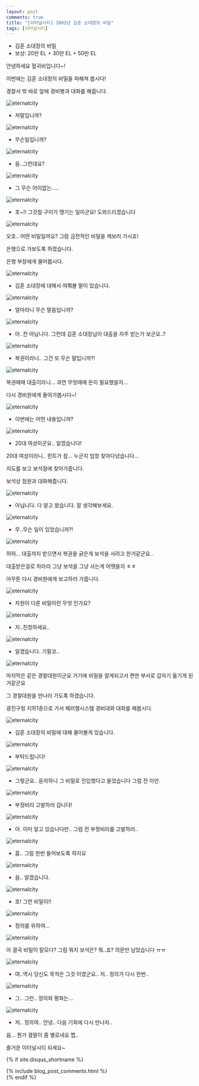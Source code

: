 ```yaml
---
layout: post
comments: true
title: "[이터널시티] 2002년 김훈 소대장의 비밀"
tags: [이터널시티]
---
```


- 김훈 소대장의 비밀
- 보상: 20만 EL + 30만 EL + 50만 EL

안녕하세요 혈귀비입니다~!

이번에는 김훈 소대장의 비밀을 파해쳐 봅시다!

경찰서 밖 바로 앞에 경비병과 대화를 해줍니다.

![eternalcity](/assets/image/eternalcity/2002/2002011.PNG)

- 저말입니까?

![eternalcity](/assets/image/eternalcity/2002/2002012.PNG)

- 무슨일입니까?

![eternalcity](/assets/image/eternalcity/2002/2002013.PNG)

- 음..그런데요?

![eternalcity](/assets/image/eternalcity/2002/2002014.PNG)

- 그 무슨 어이없는.....

![eternalcity](/assets/image/eternalcity/2002/2002015.PNG)

- 호~!! 그것참 구미가 땡기는 일이군요! 도와드리겠습니다

![eternalcity](/assets/image/eternalcity/2002/2002016.PNG)

오호.. 어떤 비밀일까요? 그럼 금전적인 비밀을 캐보러 가시죠!

은행으로 가보도록 하겠습니다.

은행 부장에게 물어봅시다.

![eternalcity](/assets/image/eternalcity/2002/2002017.PNG)

- 김훈 소대장에 대해서 여쭤볼 말이 있습니다.

![eternalcity](/assets/image/eternalcity/2002/2002018.PNG)

- 얼마라니 무슨 말씀입니까?

![eternalcity](/assets/image/eternalcity/2002/2002019.PNG)

- 아..전 아닙니다. 그런데 김훈 소대장님이 대출을 자주 받는가 보군요..?

![eternalcity](/assets/image/eternalcity/2002/2002020.PNG)

- 복권이라니.. 그건 또 무슨 말입니까?!

![eternalcity](/assets/image/eternalcity/2002/2002021.PNG)

복권때매 대출이라니... 과연 무엇때매 돈이 필요했을지...

다시 경비원에게 돌아가봅시다~!

![eternalcity](/assets/image/eternalcity/2002/2002022.PNG)

- 이번에는 어떤 내용입니까?

![eternalcity](/assets/image/eternalcity/2002/2002023.PNG)

- 20대 여성이군요.. 알겠습니다!

20대 여성이라니.. 힌트가 참... 누군지 엄청 찾아다녔습니다...

지도를 보고 보석점에 찾아가줍니다.

보석상 점원과 대화해줍니다.

![eternalcity](/assets/image/eternalcity/2002/2002024.PNG)

- 아닙니다. 다 알고 왔습니다. 잘 생각해보세요.

![eternalcity](/assets/image/eternalcity/2002/2002025.PNG)

- 무..무슨 일이 있었습니까?!

![eternalcity](/assets/image/eternalcity/2002/2002026.PNG)

허허... 대출까지 받으면서 복권을 긁은게 보석을 사려고 한거같군요..

대출받은걸로 차라리 그냥 보석을 그냥 사는게 어땟을지 ㅎㅎ

아무튼 다시 경비원에게 보고하러 가줍니다.

![eternalcity](/assets/image/eternalcity/2002/2002027.PNG)

- 차원이 다른 비밀이란 무엇 인가요?

![eternalcity](/assets/image/eternalcity/2002/2002028.PNG)

- 지..진정하세요..

![eternalcity](/assets/image/eternalcity/2002/2002029.PNG)

- 알겠습니다. 기필코..

![eternalcity](/assets/image/eternalcity/2002/2002030.PNG)

마지막은 같은 경찰대원이군요 거기에 비밀을 알게되고서 편한 부서로 갑자기 옮기게 된거같군요

그 경찰대원을 만나러 가도록 하겠습니다.

광진구청 지하1층으로 가서 페러렐시스템 경비대와 대화를 해봅시다.

![eternalcity](/assets/image/eternalcity/2002/2002038.PNG)

- 김훈 소대장의 비밀에 대해 물어볼게 있습니다.

![eternalcity](/assets/image/eternalcity/2002/2002039.PNG)

- 부탁드립니다!

![eternalcity](/assets/image/eternalcity/2002/2002040.PNG)

- 그렇군요.. 듣자하니 그 비밀로 전입했다고 들었습니다 그럼 전 이만.

![eternalcity](/assets/image/eternalcity/2002/2002041.PNG)

- 부정비리 고발하러 갑니다!

![eternalcity](/assets/image/eternalcity/2002/2002042.PNG)

- 아. 이미 알고 있습니다만.. 그럼 전 부정비리를 고발하러..

![eternalcity](/assets/image/eternalcity/2002/2002043.PNG)

- 흠.. 그럼 한번 들어보도록 하지요

![eternalcity](/assets/image/eternalcity/2002/2002044.PNG)

- 음.. 알겠습니다.

![eternalcity](/assets/image/eternalcity/2002/2002045.PNG)

- 호! 그런 비밀이!!

![eternalcity](/assets/image/eternalcity/2002/2002046.PNG)

- 정의를 위하여...

![eternalcity](/assets/image/eternalcity/2002/2002047.PNG)

아 결국 비밀이 탈모다? 그럼 뭐지 보석은? 뭐..죠? 의문만 남았습니다 ㅠㅠ

![eternalcity](/assets/image/eternalcity/2002/2002048.PNG)

- 여..역시 당신도 목적은 그것 이였군요.. 저.. 정의가 다시 한번..

![eternalcity](/assets/image/eternalcity/2002/2002049.PNG)

- 그.. 그런.. 정의와 평화는...

![eternalcity](/assets/image/eternalcity/2002/2002050.PNG)

- 저.. 정의여.. 안녕.. 다음 기회에 다시 만나자..

음... 뭔가 결말이 좀 별로네요 쩝..

즐거운 이터널시티 되세요~

{% if site.disqus_shortname %}
<div class="comments">
  {% include blog_post_comments.html %}
</div>
{% endif %}

<div id="disqus_thread"></div>